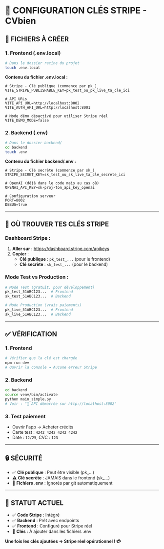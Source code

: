 # 🔐 CONFIGURATION CLÉS STRIPE - CVbien

## 📁 FICHIERS À CRÉER

### **1. Frontend (.env.local)**
```bash
# Dans le dossier racine du projet
touch .env.local
```

**Contenu du fichier .env.local :**
```env
# Stripe - Clé publique (commence par pk_)
VITE_STRIPE_PUBLISHABLE_KEY=pk_test_ou_pk_live_ta_cle_ici

# API URLs
VITE_API_URL=http://localhost:8002
VITE_AUTH_API_URL=http://localhost:8001

# Mode démo désactivé pour utiliser Stripe réel
VITE_DEMO_MODE=false
```

### **2. Backend (.env)**
```bash
# Dans le dossier backend/
cd backend
touch .env
```

**Contenu du fichier backend/.env :**
```env
# Stripe - Clé secrète (commence par sk_)
STRIPE_SECRET_KEY=sk_test_ou_sk_live_ta_cle_secrete_ici

# OpenAI (déjà dans le code mais au cas où)
OPENAI_API_KEY=sk-proj-ton_api_key_openai

# Configuration serveur
PORT=8002
DEBUG=true
```

---

## 🎯 OÙ TROUVER TES CLÉS STRIPE

### **Dashboard Stripe :**
1. **Aller sur** : https://dashboard.stripe.com/apikeys
2. **Copier** :
   - **Clé publique** : `pk_test_...` (pour le frontend)
   - **Clé secrète** : `sk_test_...` (pour le backend)

### **Mode Test vs Production :**
```bash
# Mode Test (gratuit, pour développement)
pk_test_51ABC123...  # Frontend
sk_test_51ABC123...  # Backend

# Mode Production (vrais paiements)
pk_live_51ABC123...  # Frontend  
sk_live_51ABC123...  # Backend
```

---

## ✅ VÉRIFICATION

### **1. Frontend**
```bash
# Vérifier que la clé est chargée
npm run dev
# Ouvrir la console → Aucune erreur Stripe
```

### **2. Backend**
```bash
cd backend
source venv/bin/activate
python main_simple.py
# Voir : "🚀 API démarrée sur http://localhost:8002"
```

### **3. Test paiement**
- Ouvrir l'app → Acheter crédits
- Carte test : `4242 4242 4242 4242`
- Date : `12/25`, CVC : `123`

---

## 🔒 SÉCURITÉ

- ✅ **Clé publique** : Peut être visible (pk_...)
- ⚠️ **Clé secrète** : JAMAIS dans le frontend (sk_...)
- 🚫 **Fichiers .env** : Ignorés par git automatiquement

---

## 🚀 STATUT ACTUEL

- ✅ **Code Stripe** : Intégré
- ✅ **Backend** : Prêt avec endpoints
- ✅ **Frontend** : Configuré pour Stripe réel
- 🔧 **Clés** : À ajouter dans les fichiers .env

**Une fois les clés ajoutées → Stripe réel opérationnel ! 💳**
